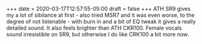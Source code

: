 +++
date = 2020-03-17T12:57:55-05:00
draft = false
+++
ATH SR9 gives my a lot of sibilance at first - also tried MSR7 and it was even worse, to the degree of not listenable - with burn in and a bit of EQ tweak it gives a really detailed sound. It also feels brighter than ATH CKR100. Female vocals sound irresistible on SR9, but otherwise I do like CRK100 a bit more now.